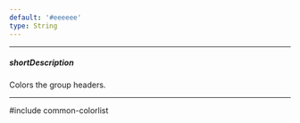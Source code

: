 ```yaml
---
default: '#eeeeee'
type: String
---
```

---
##### shortDescription
Colors the group headers.

---
#include common-colorlist